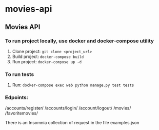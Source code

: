 # movies-api
## Movies API 
 
### To run project locally, use docker and docker-compose utility
1. Clone project: ```git clone <project_url>```
2. Build project: ```docker-compose build```
3. Run project: ```docker-compose up -d```

### To run tests
1. Run: ```docker-compose exec web python manage.py test tests```

### Edpoints: 
/accounts/register/
/accounts/login/
/account/logout/
/movies/  
/favoritemovies/ 

There is an Insomnia collection of request in the file examples.json